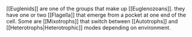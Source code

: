 [[Euglenids]] are one of the groups that make up [[Euglenozoans]]. they have one or two [[Flagella]] that emerge from a pocket at one end of the cell. Some are [[Mixotrophs]] that switch between [[Autotrophs]] and [[Heterotrophs|Heterotrophic]] modes depending on environment.